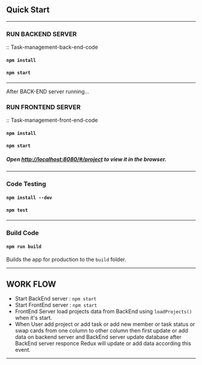 ## Quick Start
---
### RUN BACKEND SERVER 
:: Task-management-back-end-code
#### `npm install`
#### `npm start`
---
After BACK-END server running...

### RUN FRONTEND SERVER 
:: Task-management-front-end-code
#### `npm install`
#### `npm start`
##### Open [http://localhost:8080/#/project](http://localhost:8080/#/project) to view it in the browser.
---

### Code Testing
#### `npm install --dev`
#### `npm test`
---

### Build Code

#### `npm run build`

Builds the app for production to the `build` folder.

---

## WORK FLOW

- Start BackEnd server : `npm start`
- Start FrontEnd server : `npm start`
- FrontEnd Server load projects data from BackEnd using `loadProjects()` when it's start.
- When User add project or add task or add new member or task status or swap cards from one column to other column then first update or add data on backend server and BackEnd server update database after BackEnd server responce Redux will update or add data according this event.
---
